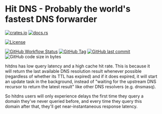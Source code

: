 # Hit DNS - Probably the world's fastest DNS forwarder 
[![crates.io](https://img.shields.io/crates/v/hitdns)](https://crates.io/crates/hitdns)
[![docs.rs](https://img.shields.io/docsrs/hitdns)](https://docs.rs/hitdns)


[![License](https://img.shields.io/crates/l/hitdns)](https://github.com/delta4chat/hitdns/blob/master/LICENSE.txt)

[![GitHub Workflow Status](https://img.shields.io/github/actions/workflow/status/delta4chat/hitdns/build.yml?branch=master)](https://github.com/delta4chat/hitdns/actions/workflows/build.yml)
[![GitHub Tag](https://img.shields.io/github/v/tag/delta4chat/hitdns)](https://github.com/delta4chat/hitdns/tags)
[![GitHub last commit](https://img.shields.io/github/last-commit/delta4chat/hitdns)](https://github.com/delta4chat/hitdns/commits/master)
![GitHub code size in bytes](https://img.shields.io/github/languages/code-size/delta4chat/hitdns)

hitdns has low query latency and a high cache hit rate. This is because it will return the last available DNS resolution result whenever possible (regardless of whether its TTL has expired) and if it does expired, it will start an update task in the background, instead of "waiting for the upstream DNS recursor to return the latest result" like other DNS resolvers (e.g. dnsmasq).

So hitdns users will only experience delays the first time they query a domain they've never queried before, and every time they query this domain after that, they'll get near-instantaneous response latency.

